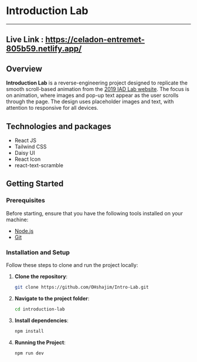 # Introduction Lab

---

## Live Link : https://celadon-entremet-805b59.netlify.app/

## Overview

**Introduction Lab** is a reverse-engineering project designed to replicate the smooth scroll-based animation from the [2019 IAD Lab website](https://2019.iad-lab.ch/). The focus is on animation, where images and pop-up text appear as the user scrolls through the page. The design uses placeholder images and text, with attention to responsive for all devices.

## Technologies and packages

- React JS
- Tailwind CSS
- Daisy UI
- React Icon
- react-text-scramble

## Getting Started

### Prerequisites

Before starting, ensure that you have the following tools installed on your machine:

- [Node.js](https://nodejs.org/)
- [Git](https://git-scm.com/)

### Installation and Setup

Follow these steps to clone and run the project locally:

1. **Clone the repository**:

   ```bash
   git clone https://github.com/OHshajim/Intro-Lab.git
   ```

2. **Navigate to the project folder**:

   ```bash
   cd introduction-lab
   ```

3. **Install dependencies**:

   ```bash
   npm install
   ```

4. **Running the Project**:

   ```bash
   npm run dev
   ```
